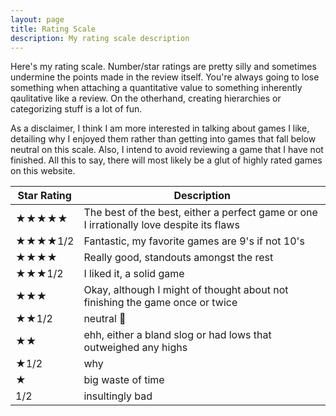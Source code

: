```yaml
---
layout: page
title: Rating Scale
description: My rating scale description
---
```


Here's my rating scale. Number/star ratings are pretty silly and sometimes undermine the points made in the review itself. You're always going to lose something when attaching a quantitative value to something inherently qaulitative like a review. On the otherhand, creating hierarchies or categorizing stuff is a lot of fun.

As a disclaimer, I think I am more interested in talking about games I like, detailing why I enjoyed them rather than getting into games that fall below neutral on this scale. Also, I intend to avoid reviewing a game that I have not finished. All this to say, there will most likely be a glut of highly rated games on this website.

| Star Rating  | Description |
| --- | --- |
| ★★★★★  | The best of the best, either a perfect game or one I irrationally love despite its flaws  |
| ★★★★1/2  | Fantastic, my favorite games are 9's if not 10's |
| ★★★★ | Really good, standouts amongst the rest |
| ★★★1/2 | I liked it, a solid game  |
| ★★★ | Okay, although I might of thought about not finishing the game once or twice |
| ★★1/2 | neutral :shrug:  |
| ★★ | ehh, either a bland slog or had lows that outweighed any highs |
| ★1/2 | why |
| ★ | big waste of time |
| 1/2 |insultingly bad |
